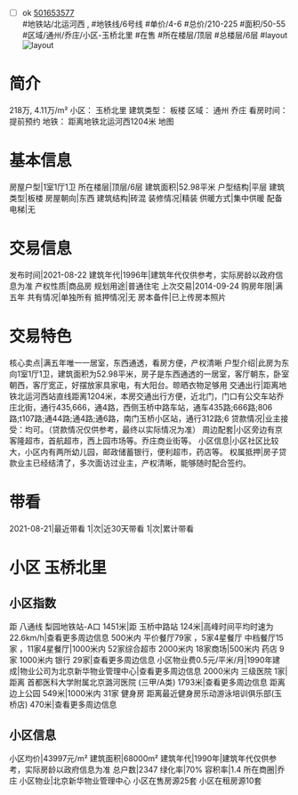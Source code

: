 - [ ] ok [501653577](https://bj.5i5j.com/ershoufang/501653577.html)  
 #地铁站/北运河西 ,  #地铁线/6号线
#单价/4-6 #总价/210-225 #面积/50-55   #区域/通州/乔庄/小区-玉桥北里 #在售 #所在楼层/顶层 #总楼层/6层 #layout 
![layout](http://image2a.5i5j.com/bdir/layout/f1b6a19b79604393ac8268245b4bd7d2.jpg_P5.jpg) 
# 简介 
 218万,  4.11万/m² 
小区： 玉桥北里
建筑类型： 板楼
区域： 通州 乔庄
看房时间： 提前预约
地铁： 距离地铁北运河西1204米 地图
# 基本信息 
 房屋户型|1室1厅1卫
所在楼层|顶层/6层
建筑面积|52.98平米
户型结构|平层
建筑类型|板楼
房屋朝向|东西
建筑结构|砖混
装修情况|精装
供暖方式|集中供暖
配备电梯|无
# 交易信息 
 发布时间|2021-08-22
建筑年代|1996年|建筑年代仅供参考，实际房龄以政府信息为准
产权性质|商品房
规划用途|普通住宅
上次交易|2014-09-24
购房年限|满五年
共有情况|单独所有
抵押情况|无
房本备件|已上传房本照片
# 交易特色 
 核心卖点|满五年唯一一居室，东西通透，看房方便，产权清晰
户型介绍|此房为东向1室1厅1卫，建筑面积为52.98平米，房子是东西通透的一居室，客厅朝东，卧室朝西，客厅宽正，好摆放家具家电，有大阳台。晾晒衣物足够用
交通出行|距离地铁北运河西站直线距离1204米，本房交通出行方便，近北门，门口有公交车站乔庄北街，通行435,666，通4路，西侧玉桥中路车站，通车435路;666路;806路;t107路;通44路;通4路;通6路，南门玉桥小区站，通行312路;6
贷款情况|业主接受：均可。（贷款情况仅供参考，最终以实际情况为准）
周边配套|小区旁边有京客隆超市，首航超市，西上园市场等。乔庄商业街等。
小区信息|小区社区比较大，小区内有两所幼儿园，邮政储蓄银行，便利超市，药店等。
权属抵押|房子贷款业主已经结清了，多次面访过业主，产权清晰，能够随时配合签约。
# 带看 
 2021-08-21|最近带看	 1|次|近30天带看	 1|次|累计带看
# 小区 玉桥北里
## 小区指数 
 距 八通线 梨园地铁站-A口 1451米|距 玉桥中路站 124米|高峰时间平均时速为22.6km/h|查看更多周边信息
500米内 平价餐厅79家 ，5家4星餐厅
中档餐厅15家 ，11家4星餐厅|1000米内 52家综合超市
2000米内 18家商场|500米内 药店 9家
1000米内 银行 29家|查看更多周边信息
小区物业费0.5元/平米/月|1990年建成|物业公司为北京新华物业管理中心|查看更多周边信息
2000米内 三级医院 1家|距离 首都医科大学附属北京潞河医院 (三甲/A类) 1793米|查看更多周边信息
距离 边上公园 549米|1000米内 31家 健身房
距离最近健身房乐动游泳培训俱乐部(玉桥店) 470米|查看更多周边信息
## 小区信息 
 小区均价|43997元/m²
建筑面积|68000m²
建筑年代|1990年|建筑年代仅供参考，实际房龄以政府信息为准
总户数|2347
绿化率|70%
容积率|1.4
所在商圈|乔庄
小区物业|北京新华物业管理中心
小区在售房源25套
小区在租房源10套
